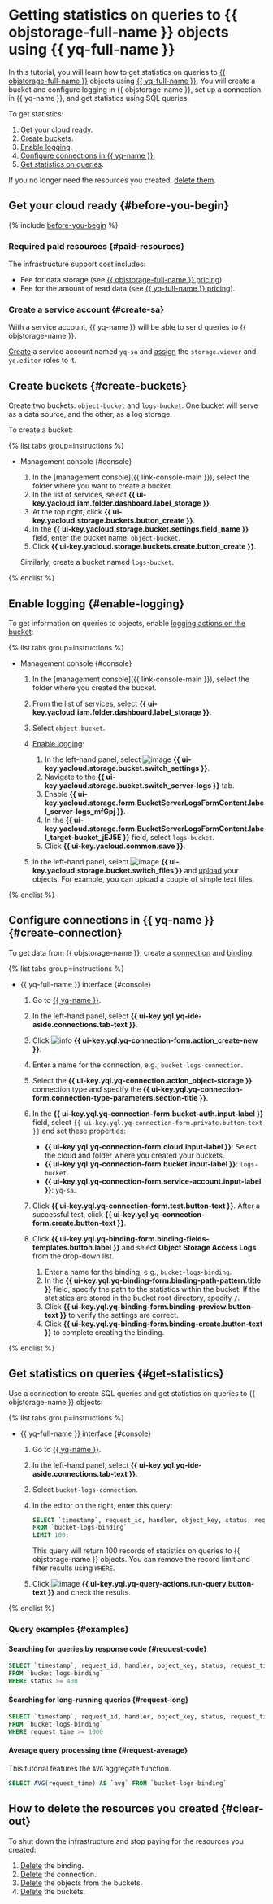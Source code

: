 # Getting statistics on queries to {{ objstorage-full-name }} objects using {{ yq-full-name }}


In this tutorial, you will learn how to get statistics on queries to [{{ objstorage-full-name }}](../../storage/) objects using [{{ yq-full-name }}](../../query/). You will create a bucket and configure logging in {{ objstorage-name }}, set up a connection in {{ yq-name }}, and get statistics using SQL queries.

To get statistics:

1. [Get your cloud ready](#before-you-begin).
1. [Create buckets](#create-buckets).
1. [Enable logging](#enable-logging).
1. [Configure connections in {{ yq-name }}](#create-connection).
1. [Get statistics on queries](#get-statistics).

If you no longer need the resources you created, [delete them](#clear-out).

## Get your cloud ready {#before-you-begin}

{% include [before-you-begin](../_tutorials_includes/before-you-begin.md) %}

### Required paid resources {#paid-resources}

The infrastructure support cost includes:

* Fee for data storage  (see [{{ objstorage-full-name }} pricing](../../storage/pricing.md)).
* Fee for the amount of read data (see [{{ yq-full-name }} pricing](../../query/pricing.md)).

### Create a service account {#create-sa}

With a service account, {{ yq-name }} will be able to send queries to {{ objstorage-name }}.

[Create](../../iam/operations/sa/create.md) a service account named `yq-sa` and [assign](../../iam/operations/roles/grant.md) the `storage.viewer` and `yq.editor` roles to it.

## Create buckets {#create-buckets}

Create two buckets: `object-bucket` and `logs-bucket`. One bucket will serve as a data source, and the other, as a log storage. 

To create a bucket:

{% list tabs group=instructions %}

- Management console {#console}

  1. In the [management console]({{ link-console-main }}), select the folder where you want to create a bucket.
  1. In the list of services, select **{{ ui-key.yacloud.iam.folder.dashboard.label_storage }}**.
  1. At the top right, click **{{ ui-key.yacloud.storage.buckets.button_create }}**.
  1. In the **{{ ui-key.yacloud.storage.bucket.settings.field_name }}** field, enter the bucket name: `object-bucket`.
  1. Click **{{ ui-key.yacloud.storage.buckets.create.button_create }}**.

  Similarly, create a bucket named `logs-bucket`.

{% endlist %}

## Enable logging {#enable-logging}

To get information on queries to objects, enable [logging actions on the bucket](../../storage/concepts/server-logs.md):

{% list tabs group=instructions %}

- Management console {#console}

  1. In the [management console]({{ link-console-main }}), select the folder where you created the bucket.
  1. From the list of services, select **{{ ui-key.yacloud.iam.folder.dashboard.label_storage }}**.
  1. Select `object-bucket`.
  1. [Enable logging](../../storage/operations/buckets/enable-logging.md#enable):

      1. In the left-hand panel, select ![image](../../_assets/console-icons/wrench.svg) **{{ ui-key.yacloud.storage.bucket.switch_settings }}**.
      1. Navigate to the **{{ ui-key.yacloud.storage.bucket.switch_server-logs }}** tab.
      1. Enable **{{ ui-key.yacloud.storage.form.BucketServerLogsFormContent.label_server-logs_mfGpj }}**.
      1. In the **{{ ui-key.yacloud.storage.form.BucketServerLogsFormContent.label_target-bucket_jEJ5E }}** field, select `logs-bucket`.
      1. Click **{{ ui-key.yacloud.common.save }}**.

  1. In the left-hand panel, select ![image](../../_assets/console-icons/folder-tree.svg) **{{ ui-key.yacloud.storage.bucket.switch_files }}** and [upload](../../storage/operations/objects/upload.md) your objects. For example, you can upload a couple of simple text files.

{% endlist %}

## Configure connections in {{ yq-name }} {#create-connection}

To get data from {{ objstorage-name }}, create a [connection](../../query/concepts/glossary.md#connection) and [binding](../../query/concepts/glossary.md#binding):

{% list tabs group=instructions %}

- {{ yq-full-name }} interface {#console}

  1. Go to [{{ yq-name }}](https://yq.yandex.cloud/).
  1. In the left-hand panel, select **{{ ui-key.yql.yq-ide-aside.connections.tab-text }}**.
  1. Click ![info](../../_assets/console-icons/plus.svg) **{{ ui-key.yql.yq-connection-form.action_create-new }}**.
  1. Enter a name for the connection, e.g., `bucket-logs-connection`.
  1. Select the **{{ ui-key.yql.yq-connection.action_object-storage }}** connection type and specify the **{{ ui-key.yql.yq-connection-form.connection-type-parameters.section-title }}**.
  1. In the **{{ ui-key.yql.yq-connection-form.bucket-auth.input-label }}** field, select `{{ ui-key.yql.yq-connection-form.private.button-text }}` and set these properties:

      * **{{ ui-key.yql.yq-connection-form.cloud.input-label }}**: Select the cloud and folder where you created your buckets.
      * **{{ ui-key.yql.yq-connection-form.bucket.input-label }}**: `logs-bucket`.
      * **{{ ui-key.yql.yq-connection-form.service-account.input-label }}**: `yq-sa`.

  1. Click **{{ ui-key.yql.yq-connection-form.test.button-text }}**. After a successful test, click **{{ ui-key.yql.yq-connection-form.create.button-text }}**.
  1. Click **{{ ui-key.yql.yq-binding-form.binding-fields-templates.button.label }}** and select **Object Storage Access Logs** from the drop-down list.

      1. Enter a name for the binding, e.g., `bucket-logs-binding`.
      1. In the **{{ ui-key.yql.yq-binding-form.binding-path-pattern.title }}** field, specify the path to the statistics within the bucket. If the statistics are stored in the bucket root directory, specify `/`.
      1. Click **{{ ui-key.yql.yq-binding-form.binding-preview.button-text }}** to verify the settings are correct.
      1. Click **{{ ui-key.yql.yq-binding-form.binding-create.button-text }}** to complete creating the binding.

{% endlist %}

## Get statistics on queries {#get-statistics}

Use a connection to create SQL queries and get statistics on queries to {{ objstorage-name }} objects:

{% list tabs group=instructions %}

- {{ yq-full-name }} interface {#console}

  1. Go to [{{ yq-name }}](https://yq.yandex.cloud/).
  1. In the left-hand panel, select **{{ ui-key.yql.yq-ide-aside.connections.tab-text }}**.
  1. Select `bucket-logs-connection`.
  1. In the editor on the right, enter this query:

      ```sql
      SELECT `timestamp`, request_id, handler, object_key, status, request_time
      FROM `bucket-logs-binding`
      LIMIT 100;
      ```

      This query will return 100 records of statistics on queries to {{ objstorage-name }} objects. You can remove the record limit and filter results using `WHERE`.

  1. Click ![image](../../_assets/console-icons/play-fill.svg) **{{ ui-key.yql.yq-query-actions.run-query.button-text }}** and check the results.

{% endlist %}

### Query examples {#examples}

#### Searching for queries by response code {#request-code}

```sql
SELECT `timestamp`, request_id, handler, object_key, status, request_time
FROM `bucket-logs-binding`
WHERE status >= 400
```

#### Searching for long-running queries {#request-long}

```sql
SELECT `timestamp`, request_id, handler, object_key, status, request_time
FROM `bucket-logs-binding`
WHERE request_time >= 1000
```

#### Average query processing time {#request-average}

This tutorial features the `AVG` aggregate function.

```sql
SELECT AVG(request_time) AS `avg` FROM `bucket-logs-binding`
```

## How to delete the resources you created {#clear-out}

To shut down the infrastructure and stop paying for the resources you created:

1. [Delete](../../query/operations/binding.md#delete) the binding.
1. [Delete](../../query/operations/connection.md#delete) the connection.
1. [Delete](../../storage/operations/objects/delete.md) the objects from the buckets.
1. [Delete](../../storage/operations/buckets/delete.md) the buckets.
